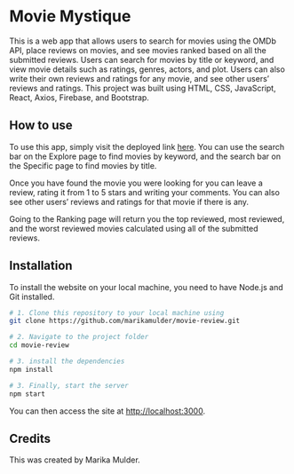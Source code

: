 # Movie Mystique

This is a web app that allows users to search for movies using the OMDb API, place reviews on movies, and see movies ranked based on all the submitted reviews.  Users can search for movies by title or keyword, and view movie details such as ratings, genres, actors, and plot. Users can also write their own reviews and ratings for any movie, and see other users’ reviews and ratings.  This project was built using HTML, CSS, JavaScript, React, Axios, Firebase, and Bootstrap.

## How to use

To use this app, simply visit the deployed link [here](https://movie-review-navy.vercel.app/).  You can use the search bar on the Explore page to find movies by keyword, and the search bar on the Specific page to find movies by title.  

Once you have found the movie you were looking for you can leave a review, rating it from 1 to 5 stars and writing your comments. You can also see other users’ reviews and ratings for that movie if there is any.

Going to the Ranking page will return you the top reviewed, most reviewed, and the worst reviewed movies calculated using all of the submitted reviews.

## Installation
To install the website on your local machine, you need to have Node.js and Git installed. 
```bash
# 1. Clone this repository to your local machine using
git clone https://github.com/marikamulder/movie-review.git

# 2. Navigate to the project folder
cd movie-review

# 3. install the dependencies
npm install

# 3. Finally, start the server
npm start
```
You can then access the site at [http://localhost:3000](http://localhost:3000).

## Credits

This was created by Marika Mulder.